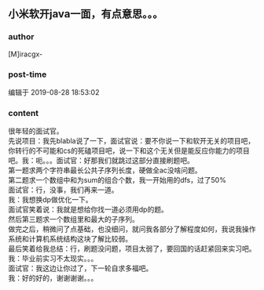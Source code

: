 ## 小米软开java一面，有点意思。。。
### author 
[M]iracgx-
### post-time 

编辑于  2019-08-28 18:53:02
### content 
<div class="post-topic-des nc-post-content">
 很年轻的面试官。
 <br/>
 先说项目：我先blabla说了一下，面试官说：要不你说一下和软开无关的项目吧，你转行的不可能和cs的死磕项目吧，说一下和这个无关但是能反应你能力的项目吧。我：呃。。。面试官：好那我们就跳过这部分直接刷题吧。
 <br/>
 第一题求两个字符串最长公共子序列长度，硬做全ac没啥问题。
 <br/>
 第二题求一个数组中和为sum的组合个数，我一开始用的dfs，过了50%
 <br/>
 面试官：行，没事，我们再来一道。
 <br/>
 我：我想换dp做优化一下。
 <br/>
 面试官笑着说：我就是想给你找一道必须用dp的题。
 <br/>
 然后第三题求一个数组里和最大的子序列。
 <br/>
 做完之后，稍微问了点基础，也没细问，就问我各部分了解程度如何，我说我操作系统和计算机系统结构这块了解比较弱。
 <br/>
 最后笑着给我总结：行，刷题没问题，项目太弱了，要回国的话赶紧回来实习吧。
 <br/>
 我：毕业前实习不太现实。。。
 <br/>
 面试官：我这边让你过了，下一轮自求多福吧。
 <br/>
 我：好的好的，谢谢谢谢。。。
 <br/>
 <br/>
</div>
